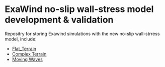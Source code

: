 # ExaWind no-slip wall-stress model development & validation

Repositry for storing Exawind simulations with the new no-slip wall-strress model,
include:

- [Flat_Terrain](flat_terrain)  
- [Complex Terrain](complex_terrain)  
- [Moving Waves](moving_waves)  

